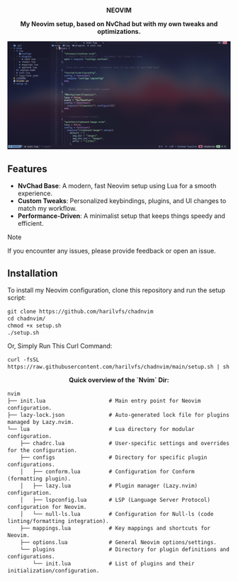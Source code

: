 <p align="center"> <strong>NEOVIM</strong>  </p>

<p align="center">
<strong>My Neovim setup, based on NvChad but with my own tweaks and optimizations.</strong>  </p>

![NVIM](https://raw.githubusercontent.com/harilvfs/assets/refs/heads/main/nvim/nvim.png)

## Features

- **NvChad Base**: A modern, fast Neovim setup using Lua for a smooth experience.
- **Custom Tweaks**: Personalized keybindings, plugins, and UI changes to match my workflow.
- **Performance-Driven**: A minimalist setup that keeps things speedy and efficient.

> [!Note]
> If you encounter any issues, please provide feedback or open an issue.

## Installation

To install my Neovim configuration, clone this repository and run the setup script:

```shell
git clone https://github.com/harilvfs/chadnvim
cd chadnvim/
chmod +x setup.sh
./setup.sh
```

Or, Simply Run This Curl Command:

```shell
curl -fsSL https://raw.githubusercontent.com/harilvfs/chadnvim/main/setup.sh | sh
```

<p align="center"> <strong>Quick overview of the `Nvim` Dir:</strong>  </p>

```shell
nvim
├── init.lua                    # Main entry point for Neovim configuration.
├── lazy-lock.json              # Auto-generated lock file for plugins managed by Lazy.nvim.
└── lua                         # Lua directory for modular configuration.
    ├── chadrc.lua              # User-specific settings and overrides for the configuration.
    ├── configs                 # Directory for specific plugin configurations.
    │   ├── conform.lua         # Configuration for Conform (formatting plugin).
    │   ├── lazy.lua            # Plugin manager (Lazy.nvim) configuration.
    │   ├── lspconfig.lua       # LSP (Language Server Protocol) configuration for Neovim.
    │   └── null-ls.lua         # Configuration for Null-ls (code linting/formatting integration).
    ├── mappings.lua            # Key mappings and shortcuts for Neovim.
    ├── options.lua             # General Neovim options/settings.
    └── plugins                 # Directory for plugin definitions and configurations.
        └── init.lua            # List of plugins and their initialization/configuration.
```
